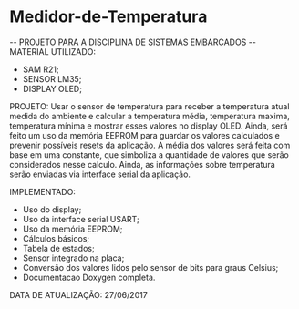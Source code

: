 # Medidor-de-Temperatura
-- PROJETO PARA A DISCIPLINA DE SISTEMAS EMBARCADOS --
MATERIAL UTILIZADO:
- SAM R21;
- SENSOR LM35;
- DISPLAY OLED;

PROJETO:
Usar o sensor de temperatura para receber a temperatura atual medida do ambiente e calcular a temperatura média, 
temperatura maxima, temperatura mínima e mostrar esses valores no display OLED. 
Ainda, será feito um uso da memória EEPROM para guardar os valores calculados e prevenir possíveis resets da aplicação.
A média dos valores será feita com base em uma constante, que simboliza a quantidade de valores que serão considerados
nesse calculo. Ainda, as informações sobre temperatura serão enviadas via interface
serial da aplicação.

IMPLEMENTADO:
- Uso do display;
- Uso da interface serial USART;
- Uso da memória EEPROM;
- Cálculos básicos;
- Tabela de estados;
- Sensor integrado na placa;
- Conversão dos valores lidos pelo sensor de bits para graus Celsius;
- Documentacao Doxygen completa.

DATA DE ATUALIZAÇÃO: 27/06/2017
